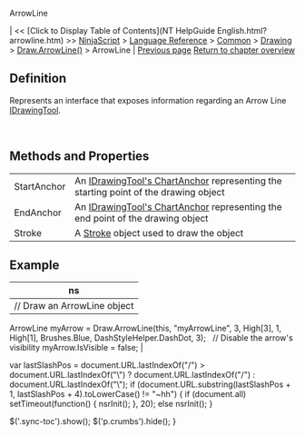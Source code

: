 ﻿










 


ArrowLine







| &lt;&lt; [Click to Display Table of Contents](NT HelpGuide English.html?arrowline.htm) &gt;&gt;
 [NinjaScript](ninjascript.htm) &gt; [Language Reference](language_reference_wip.htm) &gt; [Common](common.htm) &gt; [Drawing](drawing.htm) &gt; [Draw.ArrowLine()](draw_arrowline.htm) &gt;
ArrowLine | [Previous page](draw_arrowline.htm)
[Return to chapter overview](draw_arrowline.htm)










Definition
----------


Represents an interface that exposes information regarding an Arrow Line [IDrawingTool](idrawingtool.htm).


 


Methods and Properties
----------------------




|  |  |
| --- | --- |
| StartAnchor | An [IDrawingTool's ChartAnchor](idrawingtool.htm#chartanchor) representing the starting point of the drawing object |
| EndAnchor | An [IDrawingTool's ChartAnchor](idrawingtool.htm#chartanchor) representing the end point of the drawing object |
| Stroke | A [Stroke](stroke_class.htm) object used to draw the object |





Example
-------




| ns |
| --- |
| // Draw an ArrowLine object
ArrowLine myArrow = Draw.ArrowLine(this, "myArrowLine", 3, High[3], 1, High[1], Brushes.Blue, DashStyleHelper.DashDot, 3);
 
// Disable the arrow's visibility
myArrow.IsVisible = false; |






 
 var lastSlashPos = document.URL.lastIndexOf("/") &gt; document.URL.lastIndexOf("\\") ? document.URL.lastIndexOf("/") : document.URL.lastIndexOf("\\");
 if (document.URL.substring(lastSlashPos + 1, lastSlashPos + 4).toLowerCase() != "~hh") {
 if (document.all) setTimeout(function() {
 nsrInit();
 }, 20);
 else nsrInit();
 }
 
 
 $('.sync-toc').show();
 $('p.crumbs').hide();
 }
 
 
 



